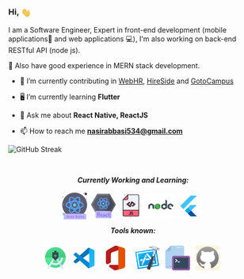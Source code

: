 <h3>Hi, <img align="center" src="assets/gifs/Hi.gif" width="20px" />&nbsp;</h3>

<p>I am a Software Engineer, Expert in front-end development (mobile applications📱 and web applications 💻), I'm also working on back-end RESTful API (node js).</p>

<p>🎉 Also have good experience in MERN stack development.</p>

- 🔭 I’m currently contributing in [WebHR](https://web.hr/), [HireSide](https://hireside.com/) and [GotoCampus](https://gotocampus.com/)

- 🖥 I’m currently learning **Flutter**

- 💬 Ask me about **React Native, ReactJS**

- 📫 How to reach me **nasirabbasi534@gmail.com**

![GitHub Streak](https://streak-stats.demolab.com/?user=NasirAbbasi1)

<br/>

<p align="left"> 
                      
</p>

<p align="center">
<i><b>Currently Working and Learning:</b></i> 
  <br><br>
  <img align="center" src="assets/languages/react-native-1.png" width="50px" />&nbsp;
  <img align="center" src="assets/languages/react.png" width="50px" />&nbsp;
  <img align="center" src="assets/languages/javascript.svg" width="50px" />&nbsp;
    <img align="center" src="assets/languages/nodejs.svg" width="50px" />&nbsp;
  <img align="center" src="assets/languages/flutter.svg" width="50px" />&nbsp;
</p>

<p align="center">
<i><b>Tools known:</b></i> 
  <br><br>
   <img align="center" src="assets/tools/android-studio.svg" width="50px" />&nbsp;
  <img align="center" src="assets/tools/vs-code.svg" width="50px" />&nbsp;
  <img align="center" src="assets/tools/microsoft-office.svg" width="60px" />&nbsp;
 <img align="center" src="assets/tools/xcode.svg" width="55px" />&nbsp;
  <img align="center" src="assets/tools/cmd.svg" width="50px" />&nbsp;
  <img align="center" src="assets/tools/github.svg" width="55px" />&nbsp;
</p>
<!--
**NasirAbbasi1/NasirAbbasi1** is a ✨ _special_ ✨ repository because its `README.md` (this file) appears on your GitHub profile.

Here are some ideas to get you started:

- 🔭 I’m currently working on ...
- 🌱 I’m currently learning ...
- 👯 I’m looking to collaborate on ...
- 🤔 I’m looking for help with ...
- 💬 Ask me about ...
- 📫 How to reach me: ...
- 😄 Pronouns: ...
- ⚡ Fun fact: ...
  -->
